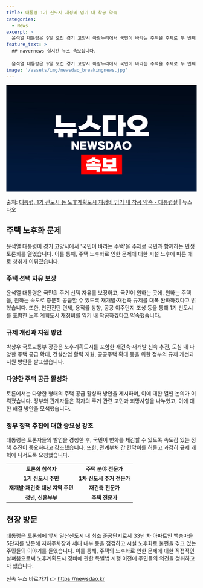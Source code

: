 ```yaml
---
title: 대통령 1기 신도시 재정비 임기 내 착공 약속
categories:
  - News
excerpt: >
  윤석열 대통령은 9일 오전 경기 고양시 아람누리에서 국민이 바라는 주택을 주제로 두 번째 국민과 함께하는 민…
feature_text: >
  ## navernews 실시간 뉴스 속보입니다.

  윤석열 대통령은 9일 오전 경기 고양시 아람누리에서 국민이 바라는 주택을 주제로 두 번째 국민과 함께하는 민…
image: '/assets/img/newsdao_breakingnews.jpg'
---
```


![뉴스다오 속보](/assets/img/newsdao_breakingnews.jpg)

<p>출처: <a href="https://newsdao.kr/2963" rel="dofollow">대통령, 1기 신도시 등 노후계획도시 재정비 임기 내 착공 약속 - 대통령실</a> | 뉴스다오</p>

<h2 data-ke-size="size26">주택 노후화 문제</h2>
<p data-ke-size="size16">윤석열 대통령이 경기 고양시에서 '국민이 바라는 주택'을 주제로 국민과 함께하는 민생토론회를 열었습니다. 이를 통해, 주택 노후화로 인한 문제에 대한 시설 노후에 따른 애로 청취가 이뤄졌습니다.</p>

<h3>주택 선택 자유 보장</h3>
<p data-ke-size="size16">윤석열 대통령은 국민의 주거 선택 자유를 보장하고, 국민이 원하는 곳에, 원하는 주택을, 원하는 속도로 충분히 공급할 수 있도록 재개발·재건축 규제를 대폭 완화하겠다고 밝혔습니다. 또한, 안전진단 면제, 용적률 상향, 공공 이주단지 조성 등을 통해 1기 신도시를 포함한 노후 계획도시 재정비를 임기 내 착공하겠다고 약속했습니다.</p>

<h3>규제 개선과 지원 방안</h3>
<p data-ke-size="size16">박상우 국토교통부 장관은 노후계획도시를 포함한 재건축·재개발 신속 추진, 도심 내 다양한 주택 공급 확대, 건설산업 활력 지원, 공공주택 확대 등을 위한 정부의 규제 개선과 지원 방안을 발표했습니다.</p>

<h3>다양한 주택 공급 활성화</h3>
<p data-ke-size="size16">토론에서는 다양한 형태의 주택 공급 활성화 방안을 제시하며, 이에 대한 열띤 논의가 이뤄졌습니다. 정부와 관계자들은 각자의 주거 관련 고민과 희망사항을 나누었고, 이에 대한 해결 방안을 모색했습니다.</p>

<h3>정부 정책 추진에 대한 중요성 강조</h3>
<p data-ke-size="size16">대통령은 토론자들의 발언을 경청한 후, 국민이 변화를 체감할 수 있도록 속도감 있는 정책 추진이 중요하다고 강조했습니다. 또한, 관계부처 간 칸막이를 허물고 과감히 규제 개혁에 나서도록 요청했습니다.</p>

<table>
	<tr>
		<td style="text-align: center; height: 17px;"><b>토론회 참석자</b></td>
		<td style="text-align: center; height: 17px;"><b>주택 분야 전문가</b></td>
	</tr>
	<tr>
		<td style="text-align: center; height: 17px;"><b>1기 신도시 주민</b></td>
		<td style="text-align: center; height: 17px;"><b>1차 신도시 주거 전문가</b></td>
	</tr>
	<tr>
		<td style="text-align: center; height: 17px;"><b>재개발·재건축 대상 지역 주민</b></td>
		<td style="text-align: center; height: 17px;"><b>재건축 전문가</b></td>
	</tr>
	<tr>
		<td style="text-align: center; height: 17px;"><b>청년, 신혼부부</b></td>
		<td style="text-align: center; height: 17px;"><b>주택 전문가</b></td>
	</tr>
</table>

<h2 data-ke-size="size26">현장 방문</h2>
<p data-ke-size="size16">대통령은 토론회에 앞서 일산신도시 내 최초 준공단지로서 33년 차 아파트인 백송마을 5단지를 방문해 지하주차장과 세대 내부 등을 점검하고 시설 노후화로 불편을 겪고 있는 주민들의 이야기를 들었습니다. 이를 통해, 주택의 노후화로 인한 문제에 대한 직접적인 살펴봄으로써 노후계획도시 정비에 관한 특별법 시행 이전에 주민들의 의견을 청취하고자 했습니다.</p>
 

신속 뉴스 바로가기 👉 <a href="https://newsdao.kr" rel="dofollow">https://newsdao.kr</a>


